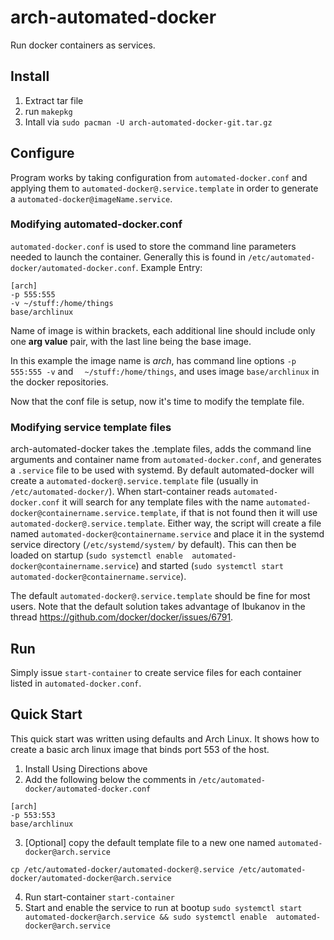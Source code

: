 # arch-automated-docker
Run docker containers as services.

## Install
1. Extract tar file
2. run `makepkg`
3. Intall via `sudo pacman -U arch-automated-docker-git.tar.gz`

## Configure
Program works by taking configuration from `automated-docker.conf` and applying them to 
`automated-docker@.service.template` in order to generate a `automated-docker@imageName.service`.

### Modifying automated-docker.conf
`automated-docker.conf` is used to store the command line parameters needed to launch the container. 
Generally this is found in `/etc/automated-docker/automated-docker.conf`.
Example Entry:
```
[arch]
-p 555:555
-v ~/stuff:/home/things
base/archlinux
```

Name of image is within brackets, each additional line should include only one **arg value** pair, with 
the last line being the base image. 

In this example the image name is *arch*, has command line options `-p 555:555 -v` and ` 
~/stuff:/home/things`, and uses image `base/archlinux` in the docker repositories. 

Now that the conf file is setup, now it's time to modify the template file.

### Modifying service template files
arch-automated-docker takes the .template files, adds the command line arguments and container name from 
`automated-docker.conf`, and generates a `.service` file to be used with systemd. By default 
automated-docker will create a `automated-docker@.service.template` file (usually in 
`/etc/automated-docker/`). When start-container reads `automated-docker.conf` it will search for any 
template files with the name `automated-docker@containername.service.template`, if that is not found 
then it will use `automated-docker@.service.template`. Either way, the script will create a file named 
`automated-docker@containername.service` and place it in the systemd service directory 
(`/etc/systemd/system/` by default). This can then be loaded on startup (`sudo systemctl enable 
automated-docker@containername.service`) and started (`sudo systemctl start 
automated-docker@containername.service`).

The default `automated-docker@.service.template` should be fine for most users. Note that the default 
solution takes advantage of Ibukanov in the thread https://github.com/docker/docker/issues/6791.

## Run
Simply issue `start-container` to create service files for each container listed in 
`automated-docker.conf`.

## Quick Start
This quick start was written using defaults and Arch Linux. It shows how to create a basic arch linux 
image that binds port 553 of the host.

1. Install Using Directions above
2. Add the following below the comments in `/etc/automated-docker/automated-docker.conf`
```
[arch]
-p 553:553
base/archlinux
```
3. [Optional] copy the default template file to a new one named `automated-docker@arch.service`
```
cp /etc/automated-docker/automated-docker@.service /etc/automated-docker/automated-docker@arch.service
```
4. Run start-container
`start-container`
5. Start and enable the service to run at bootup
`sudo systemctl start automated-docker@arch.service && sudo systemctl enable 
automated-docker@arch.service`
